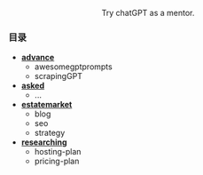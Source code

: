 <p align="center">
    Try chatGPT as a mentor.
</p>

### 目录
- [**advance**](https://github.com/SinsamutQ/chatGPT-mentor/tree/main/advance)
    - awesomegptprompts
    - scrapingGPT
- [**asked**](https://github.com/SinsamutQ/chatGPT-mentor/tree/main/asked)
    - ...
- [**estatemarket**](https://github.com/SinsamutQ/chatGPT-mentor/tree/main/estatemarket)
    - blog
    - seo
    - strategy
- [**researching**](https://github.com/SinsamutQ/chatGPT-mentor/tree/main/researching)
    - hosting-plan
    - pricing-plan
